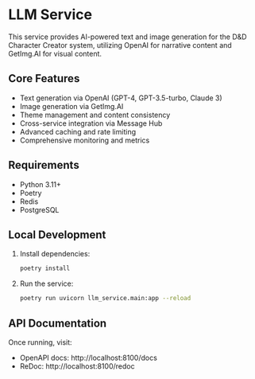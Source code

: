 # LLM Service

This service provides AI-powered text and image generation for the D&D Character Creator system, utilizing OpenAI for narrative content and GetImg.AI for visual content.

## Core Features
- Text generation via OpenAI (GPT-4, GPT-3.5-turbo, Claude 3)
- Image generation via GetImg.AI
- Theme management and content consistency
- Cross-service integration via Message Hub
- Advanced caching and rate limiting
- Comprehensive monitoring and metrics

## Requirements
- Python 3.11+
- Poetry
- Redis
- PostgreSQL

## Local Development
1. Install dependencies:
   ```bash
   poetry install
   ```

2. Run the service:
   ```bash
   poetry run uvicorn llm_service.main:app --reload
   ```

## API Documentation
Once running, visit:
- OpenAPI docs: http://localhost:8100/docs
- ReDoc: http://localhost:8100/redoc
